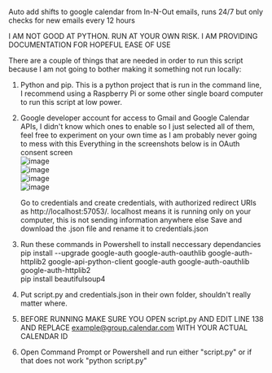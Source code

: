 Auto add shifts to google calendar from In-N-Out emails, runs 24/7 but only checks for new emails every 12 hours

I AM NOT GOOD AT PYTHON.  RUN AT YOUR OWN RISK.  I AM PROVIDING DOCUMENTATION FOR HOPEFUL EASE OF USE

There are a couple of things that are needed in order to run this script because I am not going to bother making it something not run locally:
1. Python and pip.  This is a python project that is run in the command line, I recommend using a Raspberry Pi or some other single board computer to run this script at low power.
   
2. Google developer account for access to Gmail and Google Calendar APIs, I didn't know which ones to enable so I just selected all of them, feel free to experiment on your own time as I am probably never going to mess with this
   Everything in the screenshots below is in OAuth consent screen<br />
   ![image](https://github.com/user-attachments/assets/f9d09ca7-9474-40d1-944f-d113b951d9ad)<br />
   ![image](https://github.com/user-attachments/assets/f00d41f6-4ade-45a1-8a07-cad9f8147129)<br />
   ![image](https://github.com/user-attachments/assets/1395e52c-c25f-44f9-811d-6e48291eaa92)<br />
   ![image](https://github.com/user-attachments/assets/a1882e7e-98ac-4084-8b3d-2f1d40f4481d)<br />

   Go to credentials and create credentials, with authorized redirect URIs as http://localhost:57053/.  localhost means it is running only on your computer, this is not sending information anywhere else
   Save and download the .json file and rename it to credentials.json
3. Run these commands in Powershell to install neccessary dependancies<br />
   pip install --upgrade google-auth google-auth-oauthlib google-auth-httplib2 google-api-python-client google-auth google-auth-oauthlib google-auth-httplib2<br />
   pip install beautifulsoup4

4. Put script.py and credentials.json in their own folder, shouldn't really matter where.
5. BEFORE RUNNING MAKE SURE YOU OPEN script.py AND EDIT LINE 138 AND REPLACE example@group.calendar.com WITH YOUR ACTUAL CALENDAR ID
6. Open Command Prompt or Powershell and run either "script.py" or if that does not work "python script.py"

